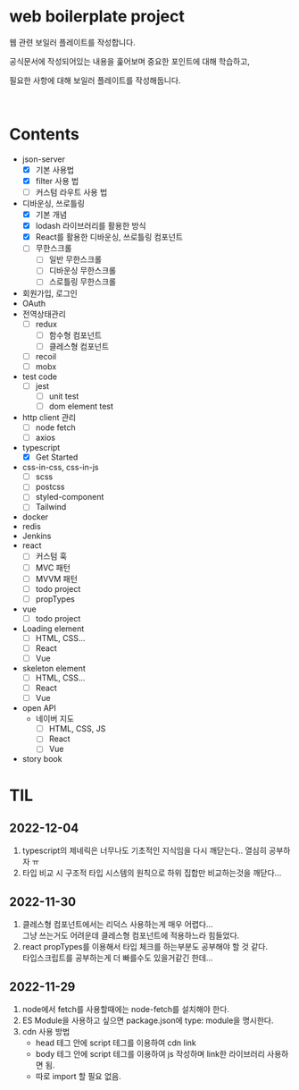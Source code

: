 # web boilerplate project

웹 관련 보일러 플레이트를 작성합니다.

공식문서에 작성되어있는 내용을 훑어보며 중요한 포인트에 대해 학습하고,

필요한 사항에 대해 보일러 플레이트를 작성해둡니다.

<br />

# Contents

- json-server
  - [x] 기본 사용법
  - [x] filter 사용 법
  - [ ] 커스텀 라우트 사용 법
- 디바운싱, 쓰로틀링
  - [x] 기본 개념
  - [x] lodash 라이브러리를 활용한 방식
  - [x] React를 활용한 디바운싱, 쓰로틀링 컴포넌트
  - [ ] 무한스크롤
    - [ ] 일반 무한스크롤
    - [ ] 디바운싱 무한스크롤
    - [ ] 스로틀링 무한스크롤
- 회원가입, 로그인
- OAuth
- 전역상태관리
  - [ ] redux
    - [ ] 함수형 컴포넌트
    - [ ] 클레스형 컴포넌트
  - [ ] recoil
  - [ ] mobx
- test code
  - [ ] jest
    - [ ] unit test
    - [ ] dom element test
- http client 관리
  - [ ] node fetch
  - [ ] axios
- typescript
  - [x] Get Started
- css-in-css, css-in-js
  - [ ] scss
  - [ ] postcss
  - [ ] styled-component
  - [ ] Tailwind
- docker
- redis
- Jenkins
- react
  - [ ] 커스텀 훅
  - [ ] MVC 패턴
  - [ ] MVVM 패턴
  - [ ] todo project
  - [ ] propTypes
- vue
  - [ ] todo project
- Loading element
  - [ ] HTML, CSS...
  - [ ] React
  - [ ] Vue
- skeleton element
  - [ ] HTML, CSS...
  - [ ] React
  - [ ] Vue
- open API
  - 네이버 지도
    - [ ] HTML, CSS, JS
    - [ ] React
    - [ ] Vue
- story book

# TIL

## 2022-12-04

1. typescript의 제네릭은 너무나도 기초적인 지식임을 다시 깨닫는다.. 열심히 공부하자 ㅠ
2. 타입 비교 시 구조적 타입 시스템의 원칙으로 하위 집합만 비교하는것을 깨닫다...

## 2022-11-30

1. 클레스형 컴포넌트에서는 리덕스 사용하는게 매우 어렵다... <br /> 그냥 쓰는거도 어려운데 클레스형 컴포넌트에 적용하느라 힘들었다.
2. react propTypes를 이용해서 타입 체크를 하는부분도 공부해야 할 것 같다. <br /> 타입스크립트를 공부하는게 더 빠를수도 있을거같긴 한데...

## 2022-11-29

1. node에서 fetch를 사용할때에는 node-fetch를 설치해야 한다.
2. ES Module을 사용하고 싶으면 package.json에 type: module을 명시한다.
3. cdn 사용 방법
   - head 테그 안에 script 테그를 이용하여 cdn link
   - body 테그 안에 script 테그를 이용하여 js 작성하며 link한 라이브러리 사용하면 됨.
   - 따로 import 할 필요 없음.

